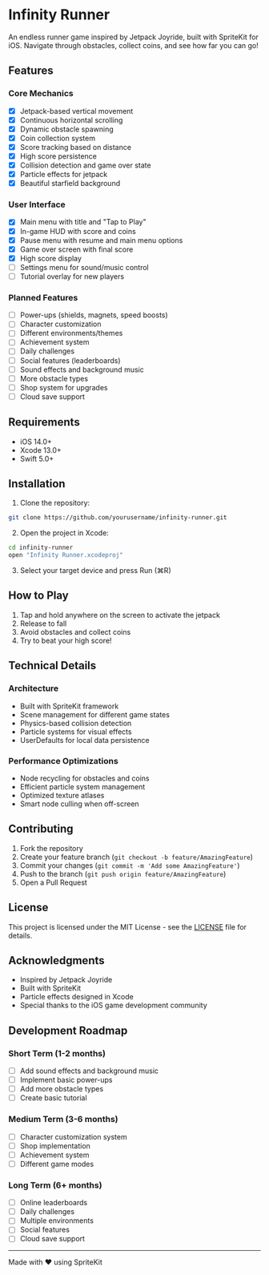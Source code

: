 # Infinity Runner

An endless runner game inspired by Jetpack Joyride, built with SpriteKit for iOS. Navigate through obstacles, collect coins, and see how far you can go!

## Features

### Core Mechanics
- [x] Jetpack-based vertical movement
- [x] Continuous horizontal scrolling
- [x] Dynamic obstacle spawning
- [x] Coin collection system
- [x] Score tracking based on distance
- [x] High score persistence
- [x] Collision detection and game over state
- [x] Particle effects for jetpack
- [x] Beautiful starfield background

### User Interface
- [x] Main menu with title and "Tap to Play"
- [x] In-game HUD with score and coins
- [x] Pause menu with resume and main menu options
- [x] Game over screen with final score
- [x] High score display
- [ ] Settings menu for sound/music control
- [ ] Tutorial overlay for new players

### Planned Features
- [ ] Power-ups (shields, magnets, speed boosts)
- [ ] Character customization
- [ ] Different environments/themes
- [ ] Achievement system
- [ ] Daily challenges
- [ ] Social features (leaderboards)
- [ ] Sound effects and background music
- [ ] More obstacle types
- [ ] Shop system for upgrades
- [ ] Cloud save support

## Requirements
- iOS 14.0+
- Xcode 13.0+
- Swift 5.0+

## Installation

1. Clone the repository:
```bash
git clone https://github.com/yourusername/infinity-runner.git
```

2. Open the project in Xcode:
```bash
cd infinity-runner
open "Infinity Runner.xcodeproj"
```

3. Select your target device and press Run (⌘R)

## How to Play

1. Tap and hold anywhere on the screen to activate the jetpack
2. Release to fall
3. Avoid obstacles and collect coins
4. Try to beat your high score!

## Technical Details

### Architecture
- Built with SpriteKit framework
- Scene management for different game states
- Physics-based collision detection
- Particle systems for visual effects
- UserDefaults for local data persistence

### Performance Optimizations
- Node recycling for obstacles and coins
- Efficient particle system management
- Optimized texture atlases
- Smart node culling when off-screen

## Contributing

1. Fork the repository
2. Create your feature branch (`git checkout -b feature/AmazingFeature`)
3. Commit your changes (`git commit -m 'Add some AmazingFeature'`)
4. Push to the branch (`git push origin feature/AmazingFeature`)
5. Open a Pull Request

## License

This project is licensed under the MIT License - see the [LICENSE](LICENSE) file for details.

## Acknowledgments

- Inspired by Jetpack Joyride
- Built with SpriteKit
- Particle effects designed in Xcode
- Special thanks to the iOS game development community

## Development Roadmap

### Short Term (1-2 months)
- [ ] Add sound effects and background music
- [ ] Implement basic power-ups
- [ ] Add more obstacle types
- [ ] Create basic tutorial

### Medium Term (3-6 months)
- [ ] Character customization system
- [ ] Shop implementation
- [ ] Achievement system
- [ ] Different game modes

### Long Term (6+ months)
- [ ] Online leaderboards
- [ ] Daily challenges
- [ ] Multiple environments
- [ ] Social features
- [ ] Cloud save support

---

Made with ❤️ using SpriteKit
